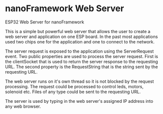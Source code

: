 # nanoFramework Web Server
ESP32 Web Server for nanoFramework

This is a simple but powerful web server that allows the user to create a web server and application on one ESP board. In the past most applications used two chips one for the application and one to connect to the network. 

The server request is exposed to the application using the ServerRequest event. Two public properties are used to process the server request. First is the clientSocket that is used to return the server response to the requesting URL. The second property is the RequestString that is the string sent by the requesting URL. 

The web server runs on it's own thread so it is not blocked by the request processing. The request could be processed to control leds, motors, solenoid etc. Files of any type could be sent to the requesting URL.

The server is used by typing in the web server's assigned IP address into any web browser.

